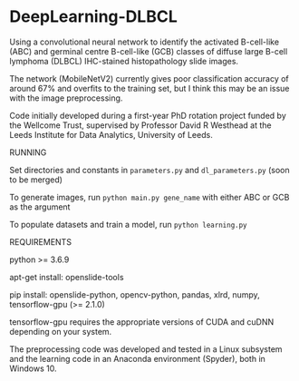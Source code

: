 # DeepLearning-DLBCL
Using a convolutional neural network to identify the activated B-cell-like (ABC) and germinal centre B-cell-like (GCB) classes of diffuse large B-cell lymphoma (DLBCL) IHC-stained histopathology slide images. 

The network (MobileNetV2) currently gives poor classification accuracy of around 67% and overfits to the training set, but I think this may be an issue with the image preprocessing.

Code initially developed during a first-year PhD rotation project funded by the Wellcome Trust, supervised by Professor David R Westhead at the Leeds Institute for Data Analytics, University of Leeds.

RUNNING

Set directories and constants in `parameters.py` and `dl_parameters.py` (soon to be merged)

To generate images, run `python main.py gene_name` with either ABC or GCB as the argument

To populate datasets and train a model, run `python learning.py`


REQUIREMENTS

python >= 3.6.9

apt-get install: openslide-tools

pip install: openslide-python, opencv-python, pandas, xlrd, numpy, tensorflow-gpu (>= 2.1.0)

tensorflow-gpu requires the appropriate versions of CUDA and cuDNN depending on your system. 

The preprocessing code was developed and tested in a Linux subsystem and the learning code in an Anaconda environment (Spyder), both in Windows 10.
